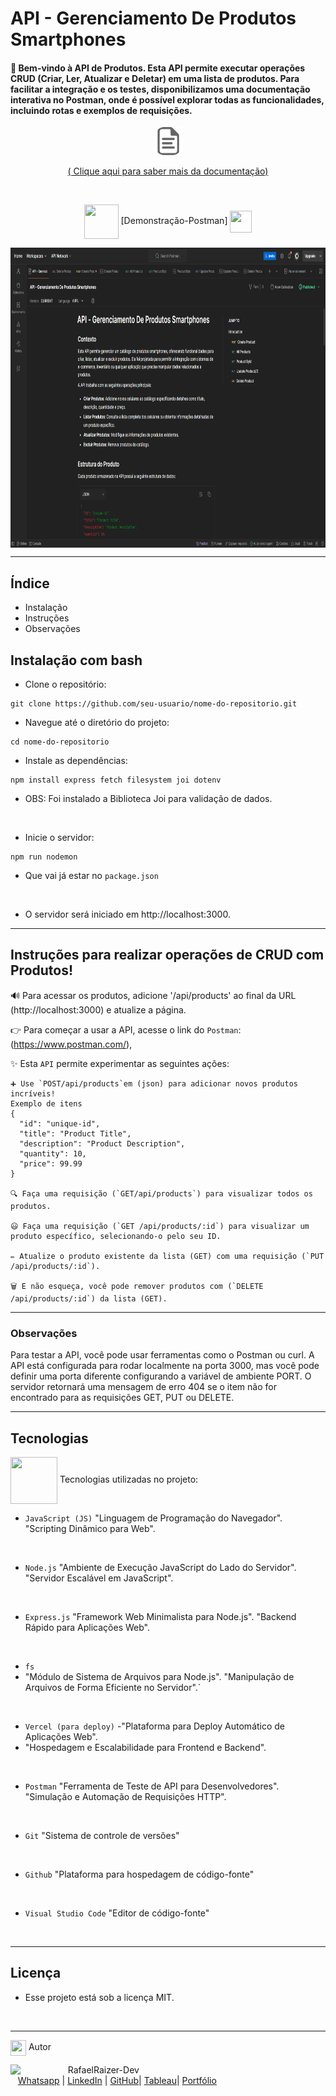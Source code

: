 # API - Gerenciamento De Produtos Smartphones

#### 🌟 Bem-vindo à API de Produtos. Esta API permite executar operações CRUD (Criar, Ler, Atualizar e Deletar) em uma lista de produtos. Para facilitar a integração e os testes, disponibilizamos uma documentação interativa no Postman, onde é possível explorar todas as funcionalidades, incluindo rotas e exemplos de requisições.

 <div align="center">

<img src ="././src/public/assets//images/doc.png" alt="Descrição da Imagem" height="45"> 

[ ( Clique aqui para saber mais da documentação) ](https://raizertech.vercel.app/)

<br>

<div align="center">
  
<img src= "https://media.giphy.com/media/3zSF3Gnr7cxMbi6WoP/giphy.gif" align="center" height="55" width="55"> [Demonstração-Postman] <img src= "https://media.giphy.com/media/E5DzZsofmgxc9wjbhX/giphy.gif" align="center" height="35" width="35">

<img height="480em" src="././src//public/assets/images/Apresentacao-API-Smartphones.png"  align="center"> 

<br>

***
<div align="left">

## Índice
- Instalação
- Instruções
- Observações

## Instalação com bash
- Clone o repositório:
```
git clone https://github.com/seu-usuario/nome-do-repositorio.git
```
- Navegue até o diretório do projeto:
```
cd nome-do-repositorio
```
- Instale as dependências:
```
npm install express fetch filesystem joi dotenv
```
- OBS: Foi instalado a Biblioteca Joi para validação de dados.
<br>

- Inicie o servidor:
```
npm run nodemon
```
- Que vai já estar no ``package.json``
<br>

- O servidor será iniciado em http://localhost:3000.

***
##  Instruções para realizar operações de CRUD com Produtos!  
🔊 Para acessar os produtos, adicione '/api/products' ao final da URL (http://localhost:3000) e atualize a página.

👉 Para começar a usar a API, acesse o link do ``Postman``: (https://www.postman.com/),

✨ Esta ``API`` permite experimentar as seguintes ações:

```
➕ Use `POST/api/products`em (json) para adicionar novos produtos incríveis! 
Exemplo de itens
{
  "id": "unique-id",
  "title": "Product Title",
  "description": "Product Description",
  "quantity": 10,
  "price": 99.99
}

🔍 Faça uma requisição (`GET/api/products`) para visualizar todos os produtos.

😃 Faça uma requisição (`GET /api/products/:id`) para visualizar um produto específico, selecionando-o pelo seu ID.

✏️ Atualize o produto existente da lista (GET) com uma requisição (`PUT /api/products/:id`).

🗑️ E não esqueça, você pode remover produtos com (`DELETE /api/products/:id`) da lista (GET).
```    

***
### Observações
Para testar a API, você pode usar ferramentas como o Postman ou curl.
A API está configurada para rodar localmente na porta 3000, mas você pode definir uma porta diferente configurando a variável de ambiente PORT.
O servidor retornará uma mensagem de erro 404 se o item não for encontrado para as requisições GET, PUT ou DELETE.

*** 
## Tecnologias
<img src="https://media.giphy.com/media/iT138SodaACo9LImgi/giphy.gif" align="center" height="75" width="75"> Tecnologias utilizadas no projeto:

- ``JavaScript (JS)`` 
"Linguagem de Programação do Navegador". 
"Scripting Dinâmico para Web".
<br>

- ``Node.js``
"Ambiente de Execução JavaScript do Lado do Servidor".
"Servidor Escalável em JavaScript".
<br>

- ``Express.js``
"Framework Web Minimalista para Node.js".
"Backend Rápido para Aplicações Web".
<br>

- ``fs``
- "Módulo de Sistema de Arquivos para Node.js".
"Manipulação de Arquivos de Forma Eficiente no Servidor".` 
<br>

- ``Vercel (para deploy)``
-"Plataforma para Deploy Automático de Aplicações Web".
- "Hospedagem e Escalabilidade para Frontend e Backend".
<br>

- ``Postman``
"Ferramenta de Teste de API para Desenvolvedores".
"Simulação e Automação de Requisições HTTP".
<br>

 - ```Git```
 "Sistema de controle de versões"
 <br>

- ```Github```
"Plataforma para hospedagem de código-fonte"
<br>

- ```Visual Studio Code```
"Editor de código-fonte"
<br>

***
## Licença
- Esse projeto está sob a licença MIT.
<br>

***
<img src="https://media.giphy.com/media/ImmvDZ2c9xPR8gDvHV/giphy.gif" align="center" height="25" width="25"> Autor

<p>
    <img align=left margin=10 width=80 src="https://avatars.githubusercontent.com/u/87991807?v=4"/>
    <p>&nbsp&nbsp&nbspRafaelRaizer-Dev<br>
    &nbsp&nbsp&nbsp<a href="https://api.whatsapp.com/send/?phone=47999327137">Whatsapp</a>&nbsp;|&nbsp;<a href="https://www.linkedin.com/in/rafael-raizer//">LinkedIn</a>&nbsp;|&nbsp;<a href="https://github.com/RaizerTechDev">GitHub</a>|&nbsp;<a href="https://public.tableau.com/app/profile/rafael.raizer">Tableau</a>|&nbsp;<a href="https://raizertechdev-portfolio.netlify.app/">Portfólio</a>&nbsp;</p>
</p>
